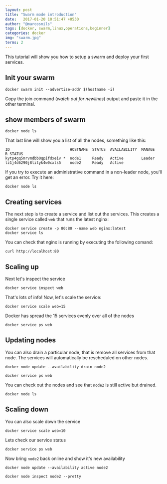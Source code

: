 ```yaml
---
layout: post
title: "Swarm mode introduction"
date:   2017-01-20 10:51:47 +0530
author: "@marcosnils"
tags: [docker, swarm,linux,operations,beginner]
categories: docker
img: "swarm.jpg"
terms: 2
---
```


This tutorial will show you how to setup a swarm and deploy your first services.


## Init your swarm

```.term1
docker swarm init --advertise-addr $(hostname -i)
```

Copy the join command (*watch out for newlines*) output and paste it in the other terminal.


## show members of swarm

```.term1
docker node ls
```

That last line will show you a list of all the nodes, something like this:

```
ID                           HOSTNAME  STATUS  AVAILABILITY  MANAGE
R STATUS
kytp4gq5mrvmdbb0qpifdxeiv *  node1     Ready   Active        Leader
lz1j4d6290j8lityk4w0cxls5    node2     Ready   Active
```

If you try to execute an administrative command in a non-leader node, you'll get an error. Try it here:

```.term2
docker node ls
```

## Creating services


The next step is to create a service and list out the services. This creates a single service called `web` that runs the latest nginx:

```.term1
docker service create -p 80:80 --name web nginx:latest
docker service ls
```

You can check that nginx is running by executing the following comand:

```.term1
curl http://localhost:80
```

## Scaling up

Next let's inspect the service

```.term1
docker service inspect web
```

That's lots of info! Now, let's scale the service:

```.term1
docker service scale web=15
```

Docker has spread the 15 services evenly over all of the nodes

```.term1
docker service ps web
```

## Updating nodes

You can also drain a particular node, that is remove all services from that node. The services will automatically be rescheduled on other nodes.

```.term1
docker node update --availability drain node2
```
```.term1
docker service ps web
```

You can check out the nodes and see that `node2` is still active but drained.

```.term1
docker node ls
```

## Scaling down

You can also scale down the service

```.term1
docker service scale web=10
```

Lets check our service status 

```.term1
docker service ps web
```

Now bring `node2` back online and show it's new availability

```.term1
docker node update --availability active node2
```
```.term1
docker node inspect node2 --pretty
```
